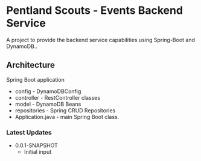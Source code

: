 # Pentland Scouts - Events Backend Service

A project to provide the backend service capabilities using Spring-Boot and DynamoDB..

## Architecture
Spring Boot application

- config - DynamoDBConfig
- controller - RestController classes
- model - DynamoDB Beans
- repositories - Spring CRUD Repositories
- Application.java - main Spring Boot class.

### Latest Updates
- 0.0.1-SNAPSHOT
  - Initial input
